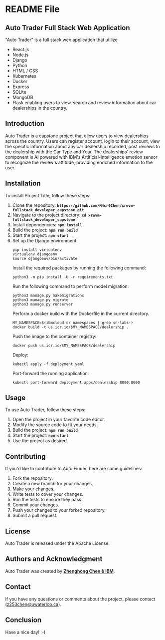 # **README File**

## **Auto Trader Full Stack Web Application**

"Auto Trader" is a full stack web application that utilize
- React.js
- Node.js
- Django
- Python
- HTML / CSS
- Kubernetes
- Docker
- Express
- SQLite
- MongoDB
- Flask
enabling users to view, search and review information about car dealerships in the country.

## **Introduction**

Auto Trader is a capstone project that allow users to view dealerships across the country. Users can register account, login to their account, view the specific information about any car dealership recorded, post reviews to the dealership with the Car Type and Year. The dealerships' review component is AI powered with IBM's Artificial-Intelligence emotion sensor to recognize the review's attitude, providing enriched information to the user.

## **Installation**

To install Project Title, follow these steps:

1. Clone the repository: **`https://github.com/M4cr0Chen/xrwvm-fullstack_developer_capstone.git`**
2. Navigate to the project directory: **`cd xrwvm-fullstack_developer_capstone`**
3. Install dependencies: **`npm install`**
6. Build the project: **`npm run build`**
7. Start the project: **`npm start`**
4. Set up the Django environment:
   ```
   pip install virtualenv
   virtualenv djangoenv
   source djangoenv/bin/activate
   ```
   Install the required packages by running the following command:
   ```
   python3 -m pip install -U -r requirements.txt
   ```
   Run the following command to perform model migration:
   ```
   python3 manage.py makemigrations
   python3 manage.py migrate
   python3 manage.py runserver
   ```
   Perform a docker build with the Dockerfile in the current directory.
   ```
   MY_NAMESPACE=$(ibmcloud cr namespaces | grep sn-labs-)
   docker build -t us.icr.io/$MY_NAMESPACE/dealership .
   ```
   Push the image to the container registry:
   ```
   docker push us.icr.io/$MY_NAMESPACE/dealership
   ```
   Deploy:
   ```
   kubectl apply -f deployment.yaml
   ```
   Port-forward the running application:
   ```
   kubectl port-forward deployment.apps/dealership 8000:8000
   ```

## **Usage**

To use Auto Trader, follow these steps:

1. Open the project in your favorite code editor.
2. Modify the source code to fit your needs.
3. Build the project: **`npm run build`**
4. Start the project: **`npm start`**
5. Use the project as desired.

## **Contributing**

If you'd like to contribute to Auto Finder, here are some guidelines:

1. Fork the repository.
2. Create a new branch for your changes.
3. Make your changes.
4. Write tests to cover your changes.
5. Run the tests to ensure they pass.
6. Commit your changes.
7. Push your changes to your forked repository.
8. Submit a pull request.

## **License**

Auto Trader is released under the Apache License.

## **Authors and Acknowledgment**

Auto Trader was created by **[Zhenghong Chen & IBM](https://github.com/M4cr0Chen)**.



## **Contact**

If you have any questions or comments about the project, please contact (z253chen@uwaterloo.ca).

## **Conclusion**

Have a nice day! :-)
